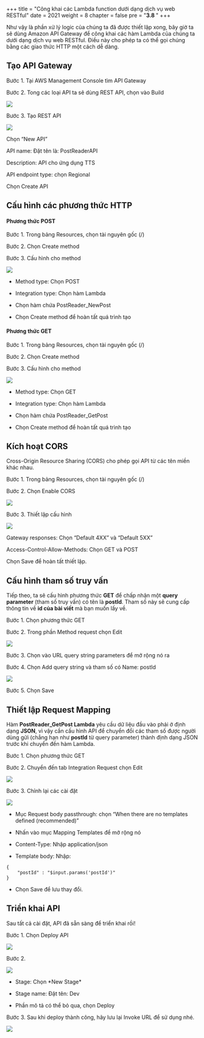 +++
title = "Công khai các Lambda function dưới dạng dịch vụ web RESTful"
date = 2021
weight = 8
chapter = false
pre = "<b>3.8 </b>"
+++

Như vậy là phần xử lý logic của chúng ta đã được thiết lập xong, bây giờ ta sẽ dùng Amazon API Gateway để công khai các hàm Lambda của chúng ta dưới dạng dịch vụ web RESTful. Điều này cho phép ta có thể gọi chúng bằng các giao thức HTTP một cách dễ dàng.

## Tạo API Gateway

Bước 1. Tại AWS Management Console tìm API Gateway

Bước 2. Tong các loại API ta sẽ dùng REST API, chọn vào Build

![](/images/Aspose.Words.e13c2680-26b7-4f33-be2e-ef4ed39807a7.050.png)

Bước 3. Tạo REST API

![](/images/Aspose.Words.e13c2680-26b7-4f33-be2e-ef4ed39807a7.051.png)

Chọn “New API”

API name: Đặt tên là: PostReaderAPI

Description: API cho ứng dụng TTS

API endpoint type: chọn Regional

Chọn Create API

## Cấu hình các phương thức HTTP

#### Phương thức POST

Bước 1. Trong bảng Resources, chọn tài nguyên gốc (/)

Bước 2. Chọn Create method

Bước 3. Cấu hình cho method

![](/images/Aspose.Words.e13c2680-26b7-4f33-be2e-ef4ed39807a7.053.png)

- Method type: Chọn POST

- Integration type: Chọn hàm Lambda 

- Chọn hàm chứa PostReader\_NewPost

- Chọn Create method để hoàn tất quá trình tạo

#### Phương thức GET

Bước 1. Trong bảng Resources, chọn tài nguyên gốc (/)

Bước 2. Chọn Create method

Bước 3. Cấu hình cho method

![](/images/Aspose.Words.e13c2680-26b7-4f33-be2e-ef4ed39807a7.054.png)

- Method type: Chọn GET

- Integration type: Chọn hàm Lambda 

- Chọn hàm chứa PostReader\_GetPost

- Chọn Create method để hoàn tất quá trình tạo
## <a name="_rphnw3flytm1"></a>Kích hoạt CORS
Cross-Origin Resource Sharing (CORS) cho phép gọi API từ các tên miền khác nhau.

Bước 1. Trong bảng Resources, chọn tài nguyên gốc (/)

Bước 2. Chọn Enable CORS

![](/images/Aspose.Words.e13c2680-26b7-4f33-be2e-ef4ed39807a7.055.png)

Bước 3. Thiết lập cấu hình

![](/images/Aspose.Words.e13c2680-26b7-4f33-be2e-ef4ed39807a7.056.png)

Gateway responses: Chọn “Default 4XX” và “Default 5XX”

Access-Control-Allow-Methods: Chọn GET và POST

Chọn Save để hoàn tất thiết lập.

## <a name="_jpehrfs77t3o"></a>Cấu hình tham số truy vấn
Tiếp theo, ta sẽ cấu hình phương thức **GET** để chấp nhận một **query parameter** (tham số truy vấn) có tên là **postId**. Tham số này sẽ cung cấp thông tin về **id của bài viết** mà bạn muốn lấy về.

Bước 1. Chọn phương thức GET

Bước 2. Trong phần Method request chọn Edit

![](/images/Aspose.Words.e13c2680-26b7-4f33-be2e-ef4ed39807a7.057.png)

Bước 3. Chọn vào URL query string parameters để mở rộng nó ra

Bước 4. Chọn Add query string và tham số có Name: postId

![](/images/Aspose.Words.e13c2680-26b7-4f33-be2e-ef4ed39807a7.058.png)

Bước 5. Chọn Save
## <a name="_5ud6upiakn7u"></a>Thiết lập Request Mapping

Hàm **PostReader\_GetPost Lambda** yêu cầu dữ liệu đầu vào phải ở định dạng **JSON**, vì vậy cần cấu hình API để chuyển đổi các tham số được người dùng gửi (chẳng hạn như **postId** từ query parameter) thành định dạng JSON trước khi chuyển đến hàm Lambda.

Bước 1. Chọn phương thức GET

Bước 2. Chuyển đến tab Integration Request chọn Edit

![](/images/Aspose.Words.e13c2680-26b7-4f33-be2e-ef4ed39807a7.059.png)

Bước 3. Chỉnh lại các cài đặt

![](/images/Aspose.Words.e13c2680-26b7-4f33-be2e-ef4ed39807a7.060.png)

- Mục Request body passthrough: chọn  “When there are no templates defined (recommended)”

- Nhấn vào mục Mapping Templates để mở rộng nó

- Content-Type: Nhập application/json

- Template body: Nhập:
```
{
    "postId" : "$input.params('postId')"
}
```
- Chọn Save để lưu thay đổi.

## <a name="_uhb4rxfrg3mn"></a>Triển khai API
Sau tất cả cài đặt, API đã sẵn sàng để triển khai rồi!

Bước 1. Chọn Deploy API

![](/images/Aspose.Words.e13c2680-26b7-4f33-be2e-ef4ed39807a7.061.png)

Bước 2. 

![](/images/Aspose.Words.e13c2680-26b7-4f33-be2e-ef4ed39807a7.062.png)

- Stage: Chọn \*New Stage\*

- Stage name: Đặt tên: Dev

- Phần mô tả có thể bỏ qua, chọn Deploy

Bước 3. Sau khi deploy thành công, hãy lưu lại Invoke URL để sử dụng nhé.

![](/images/Aspose.Words.e13c2680-26b7-4f33-be2e-ef4ed39807a7.063.png)
